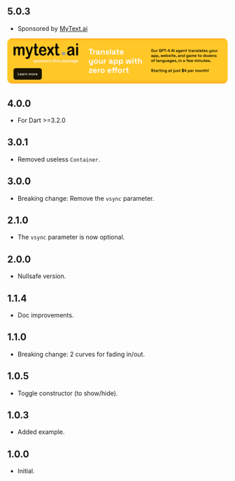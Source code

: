 ## 5.0.3

* Sponsored by [MyText.ai](https://mytext.ai)

[![](./example/SponsoredByMyTextAi.png)](https://mytext.ai)

## 4.0.0

* For Dart >=3.2.0

## 3.0.1

* Removed useless `Container`.

## 3.0.0

* Breaking change: Remove the `vsync` parameter.

## 2.1.0

* The `vsync` parameter is now optional.

## 2.0.0

* Nullsafe version.

## 1.1.4

* Doc improvements.

## 1.1.0

* Breaking change: 2 curves for fading in/out.

## 1.0.5

* Toggle constructor (to show/hide).

## 1.0.3

* Added example.

## 1.0.0

* Initial. 
